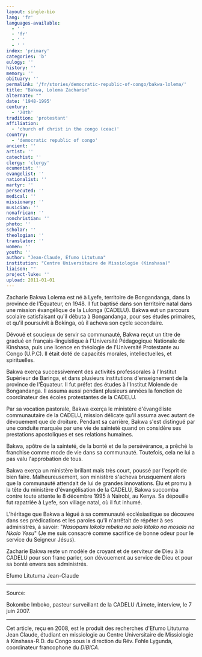 ```yaml
---
layout: single-bio
lang: 'fr'
languages-available:
  - ' '
  - 'fr'
  - ' '
  - ' '
index: 'primary'
categories: 'b'
eulogy: ''
history: ''
memory: ''
obituary: ''
permalink: '/fr/stories/democratic-republic-of-congo/bakwa-lolema/'
title: "Bakwa, Lolema Zacharie"
alternate: ""
date: '1948-1995'
century:
  - '20th'
tradition: 'protestant'
affiliation:
  - 'church of christ in the congo (ceac)'
country:
  - 'democratic republic of congo'
ancient: ''
artist: ''
catechist: ''
clergy: 'clergy'
ecumenist: ''
evangelist: ''
nationalist: ''
martyr: ''
persecuted: ''
medical: ''
missionary: ''
musician: ''
nonafrican: ''
nonchristian: ''
photo: ''
scholar: ''
theologian: ''
translator: ''
women: ''
youth: ''
author: "Jean-Claude, Efumo Litutuma"
institution: "Centre Universitaire de Missiologie (Kinshasa)"
liaison: ""
project-luke: ''
upload: 2011-01-01
---
```




Zacharie Bakwa Lolema est né à Lyefe, territoire de Bongandanga, dans la province de l'Équateur, en 1948. Il fut baptisé dans son territoire natal dans une mission évangélique de la Lulonga (CADELU). Bakwa eut un parcours scolaire satisfaisant qu'il débuta à Bongandanga, pour ses études primaires, et qu'il poursuivit à Bokinga, où il acheva son cycle secondaire.

Dévoué et soucieux de servir sa communauté, Bakwa reçut un titre de gradué en français-linguistique à l'Université Pédagogique Nationale de Kinshasa, puis une licence en théologie de l'Université Protestante au Congo (U.P.C). Il était doté de capacités morales, intellectuelles, et spirituelles.

Bakwa exerça successivement des activités professorales à l'Institut Supérieur de Baringa, et dans plusieurs institutions d'enseignement de la province de l'Équateur. Il fut préfet des études à l'Institut Molende de Bongandanga. Il assuma aussi pendant plusieurs années la fonction de coordinateur des écoles protestantes de la CADELU.

Par sa vocation pastorale, Bakwa exerça le ministère d'évangéliste communautaire de la CADELU, mission délicate qu'il assuma avec autant de dévouement que de droiture. Pendant sa carrière, Bakwa s'est distingué par une conduite marquée par une vie de sainteté quand on considère ses prestations apostoliques et ses relations humaines.

Bakwa, apôtre de la sainteté, de la bonté et de la persévérance, a prêché la franchise comme mode de vie dans sa communauté. Toutefois, cela ne lui a pas valu l'approbation de tous.

Bakwa exerça un ministère brillant mais très court, poussé par l'esprit de bien faire. Malheureusement, son ministère s'acheva brusquement alors que la communauté attendait de lui de grandes innovations. Élu et promu à la tête du ministère d'évangélisation de la CADELU, Bakwa succomba contre toute attente le 8 décembre 1995 à Nairobi, au Kenya. Sa dépouille fut rapatriée à Lyefe, son village natal, où il fut inhumé.

L'héritage que Bakwa a légué à sa communauté ecclésiastique se découvre dans ses prédications et les paroles qu'il n'arrêtait de répéter à ses administrés, à savoir: "*Nasopami lokola mbeka na solo kitoko na mosala na Nkolo Yesu*" (Je me suis consacré comme sacrifice de bonne odeur pour le service du Seigneur Jésus).

Zacharie Bakwa reste un modèle de croyant et de serviteur de Dieu à la CADELU pour son franc parler, son dévouement au service de Dieu et pour sa bonté envers ses administrés.

Efumo Litutuma Jean-Claude

---

Source:

Bokombe Imboko, pasteur surveillant de la CADELU /Limete, interview, le 7 juin 2007.

---

Cet article, reçu en 2008, est le produit des recherches d'Efumo Litutuma Jean Claude, étudiant en missiologie au Centre Universitaire de Missiologie à  Kinshasa-R.D. du Congo sous la direction du Rév. Fohle Lygunda, coordinateur francophone du *DIBICA*.
